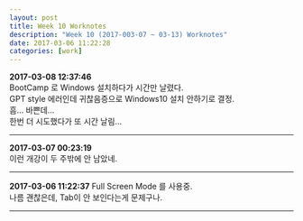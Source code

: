 ```yaml
---
layout: post
title: Week 10 Worknotes
description: "Week 10 (2017-003-07 ~ 03-13) Worknotes"
date: 2017-03-06 11:22:28
categories: [work]
---           
```

**2017-03-08 12:37:46**                 
BootCamp 로 Windows 설치하다가 시간만 날렸다.           
GPT style 에러인데 귀찮음증으로 Windows10 설치 안하기로 결정.         
흠... 바쁜데...        
한번 더 시도했다가 또 시간 날림...            

---

**2017-03-07 00:23:19**         
이런 개강이 두 주밖에 안 남았네.          

---     

**2017-03-06 11:22:37**
Full Screen Mode 를 사용중.         
나름 괜찮은데, Tab이 안 보인다는게 문제구나.         

---         